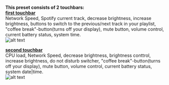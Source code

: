**This preset consists of 2 touchbars:**  
[**first touchbar**](https://github.com/deethereal/MTMR-presets/blob/master/deethereal_preset/items1.json)  
 Network Speed, Spotify current track, decrease brightness, increase brightness, buttons to switch to the previous/next track in your playlist, "coffee break"-button(turns off your display), mute button, volume control, current battery status, system time.  
![alt text](https://raw.githubusercontent.com/deethereal/MTMR-presets/master/deethereal_preset/touch_screen.png)

[**second touchbar**](https://github.com/deethereal/MTMR-presets/blob/master/deethereal_preset/items2.json)  
 CPU load, Network Speed, decrease brightness, brightness conttrol, increase brightness, do not disturb switcher, "coffee break"-button(turns off your display), mute button, volume control, current battery status, system date|time.  
![alt text](https://github.com/deethereal/MTMR-presets/blob/master/deethereal_preset/touchbar2.png)

